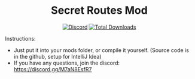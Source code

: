 <h1 align="center">
  Secret Routes Mod
</h1>

<div align="center">

[![Discord](https://img.shields.io/discord/1111306530357256262?label=discord&color=9089DA&logo=discord&style=for-the-badge)](https://discord.gg/secretroutes)
[![Total Downloads](https://img.shields.io/github/downloads/yourboykyle/SecretRoutes/total?label=downloads&color=208a19&logo=github&style=for-the-badge)](https://github.com/yourboykyle/SecretRoutes/releases)
</div>

Instructions:
- Just put it into your mods folder, or compile it yourself. (Source code is in the github, setup for IntelliJ Idea)
- If you have any questions, join the discord: https://discord.gg/M7aN8EsfR7
